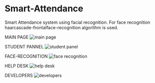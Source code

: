 # Smart-Attendance
Smart Attendance system using facial recognition.
For face recognition haarcascade-frontalface-recognition algorithm is used.

MAIN PAGE
![main page](https://github.com/Arno2003/Smart-Attendance/assets/107431707/5a332868-4b34-4475-b2a2-fcee7abf562a)


STUDENT PANNEL
![student panel](https://github.com/Arno2003/Smart-Attendance/assets/107431707/0e172268-edc2-4c32-a2b5-028d765120ee)


FACE-RECOGNITION
![face recognition](https://github.com/Arno2003/Smart-Attendance/assets/107431707/6af19096-c377-4243-a446-e3ab1aa47bd8)


HELP DESK
![help desk](https://github.com/Arno2003/Smart-Attendance/assets/107431707/a0edc7d2-56b4-4f6b-a1ac-4b7a799f6f14)


DEVELOPERS
![developers](https://github.com/Arno2003/Smart-Attendance/assets/107431707/770e2dca-3035-4907-bbc9-702c56412438)


